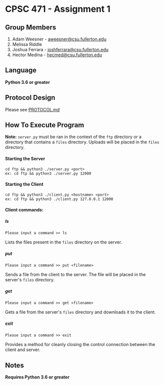 # CPSC 471 - Assignment 1
## Group Members
1. Adam Weesner - aweesner@csu.fullerton.edu
2. Melissa Riddle
3. Joshua Ferrara - joshferrara@csu.fullerton.edu
4. Hector Medina - hecmed@csu.fullerton.edu

## Language

**Python 3.6 or greater**

## Protocol Design

Please see [PROTOCOL.md](./PROTOCOL.md)

## How To Execute Program

**Note:** `server.py` must be ran in the context of the `ftp` directory or a directory that contains a `files` directory. Uploads will be placed in the `files` directory.

#### Starting the Server

```
cd ftp && python3 ./server.py <port>
ex: cd ftp && python3 ./server.py 12000
```

#### Starting the Client

```
cd ftp && python3 ./client.py <hostname> <port>
ex: cd ftp && python3 ./client.py 127.0.0.1 12000
```

#### Client commands:

##### ls

```
Please input a command >> ls
```

Lists the files present in the `files` directory on the server.

##### put

```
Please input a command >> put <filename>
```

Sends a file from the client to the server. The file will be placed in the server's `files` directory.

##### get

```
Please input a command >> get <filename>
```

Gets a file from the server's `files` directory and downloads it to the client.

##### exit

```
Please input a command >> exit
```

Provides a method for cleanly closing the control connection between the client and server.

## Notes

**Requires Python 3.6 or greater**
